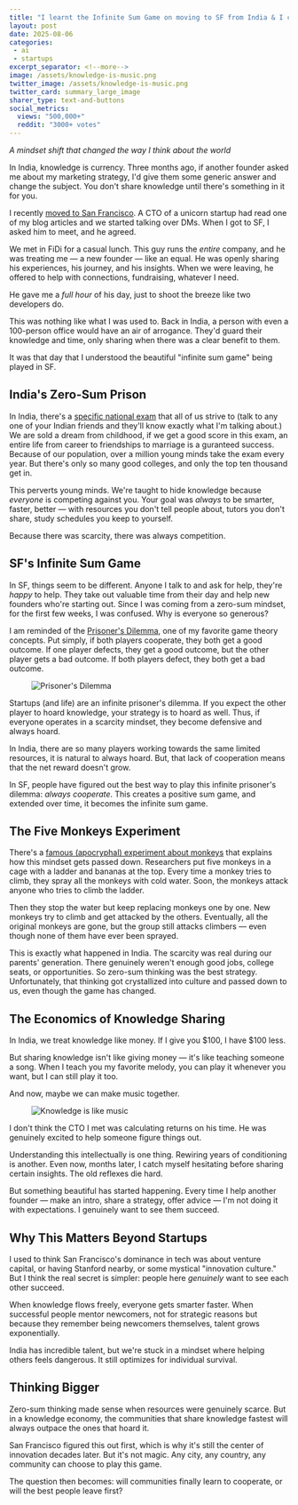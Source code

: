 ```yaml
---
title: "I learnt the Infinite Sum Game on moving to SF from India & I can't stop playing"
layout: post
date: 2025-08-06
categories:
 - ai
 - startups
excerpt_separator: <!--more-->
image: /assets/knowledge-is-music.png
twitter_image: /assets/knowledge-is-music.png
twitter_card: summary_large_image
sharer_type: text-and-buttons
social_metrics:
  views: "500,000+"
  reddit: "3000+ votes"
---
```


*A mindset shift that changed the way I think about the world*

In India, knowledge is currency. Three months ago, if another founder asked me about my marketing strategy, I'd give them some generic answer and change the subject. You don't share knowledge until there's something in it for you.

I recently [moved to San Francisco](https://x.com/NamanyayG/status/1928884952420200649). A CTO of a unicorn startup had read one of my blog articles and we started talking over DMs. When I got to SF, I asked him to meet, and he agreed.

We met in FiDi for a casual lunch. This guy runs the _entire_ company, and he was treating me — a new founder — like an equal. He was openly sharing his experiences, his journey, and his insights. When we were leaving, he offered to help with connections, fundraising, whatever I need. 

He gave me a _full hour_ of his day, just to shoot the breeze like two developers do.

This was nothing like what I was used to. Back in India, a person with even a 100-person office would have an air of arrogance. They'd guard their knowledge and time, only sharing when there was a clear benefit to them.

It was that day that I understood the beautiful "infinite sum game" being played in SF.

<!--more-->

## India's Zero-Sum Prison

In India, there's a [specific national exam](https://en.wikipedia.org/wiki/Joint_Entrance_Examination) that all of us strive to (talk to any one of your Indian friends and they'll know exactly what I'm talking about.) We are sold a dream from childhood, if we get a good score in this exam, an entire life from career to friendships to marriage is a guranteed success. Because of our population, over a million young minds take the exam every year. But there's only so many good colleges, and only the top ten thousand get in. 

This perverts young minds. We're taught to hide knowledge because _everyone_ is competing against you. Your goal was _always_ to be smarter, faster, better — with resources you don't tell people about, tutors you don't share, study schedules you keep to yourself.

Because there was scarcity, there was always competition.

## SF's Infinite Sum Game

In SF, things seem to be different. Anyone I talk to and ask for help, they're _happy_ to help. They take out valuable time from their day and help new founders who're starting out. Since I was coming from a zero-sum mindset, for the first few weeks, I was confused. Why is everyone so generous?

I am reminded of the [Prisoner's Dilemma](https://en.wikipedia.org/wiki/Prisoner%27s_dilemma), one of my favorite game theory concepts. Put simply, if both players cooperate, they both get a good outcome. If one player defects, they get a good outcome, but the other player gets a bad outcome. If both players defect, they both get a bad outcome.

<figure>
    <img src="{{ '/assets/prisoners-dilemma-knowledge.png' | relative_url }}" alt="Prisoner's Dilemma" />
</figure>

Startups (and life) are an infinite prisoner's dilemma. If you expect the other player to hoard knowledge, your strategy is to hoard as well. Thus, if everyone operates in a scarcity mindset, they become defensive and always hoard.

In India, there are so many players working towards the same limited resources, it is natural to always hoard. But, that lack of cooperation means that the net reward doesn't grow.

In SF, people have figured out the best way to play this infinite prisoner's dilemma: *always cooperate*. This creates a positive sum game, and extended over time, it becomes the infinite sum game.

## The Five Monkeys Experiment

There's a [famous (apocryphal) experiment about monkeys](https://wiki.c2.com/?TheFiveMonkeys) that explains how this mindset gets passed down. Researchers put five monkeys in a cage with a ladder and bananas at the top. Every time a monkey tries to climb, they spray all the monkeys with cold water. Soon, the monkeys attack anyone who tries to climb the ladder.

Then they stop the water but keep replacing monkeys one by one. New monkeys try to climb and get attacked by the others. Eventually, all the original monkeys are gone, but the group still attacks climbers — even though none of them have ever been sprayed.

This is exactly what happened in India. The scarcity was real during our parents' generation. There genuinely weren't enough good jobs, college seats, or opportunities. So zero-sum thinking was the best strategy. Unfortunately, that thinking got crystallized into culture and passed down to us, even though the game has changed.

## The Economics of Knowledge Sharing

In India, we treat knowledge like money. If I give you $100, I have $100 less. 

But sharing knowledge isn't like giving money — it's like teaching someone a song. When I teach you my favorite melody, you can play it whenever you want, but I can still play it too. 

And now, maybe we can make music together.

<figure>
    <img src="{{ '/assets/knowledge-is-music.png' | relative_url }}" alt="Knowledge is like music" />
</figure>

I don't think the CTO I met was calculating returns on his time. He was genuinely excited to help someone figure things out.

Understanding this intellectually is one thing. Rewiring years of conditioning is another. Even now, months later, I catch myself hesitating before sharing certain insights. The old reflexes die hard.

But something beautiful has started happening. Every time I help another founder — make an intro, share a strategy, offer advice — I'm not doing it with expectations. I genuinely want to see them succeed.

## Why This Matters Beyond Startups

I used to think San Francisco's dominance in tech was about venture capital, or having Stanford nearby, or some mystical "innovation culture." But I think the real secret is simpler: people here _genuinely_ want to see each other succeed.

When knowledge flows freely, everyone gets smarter faster. When successful people mentor newcomers, not for strategic reasons but because they remember being newcomers themselves, talent grows exponentially.

India has incredible talent, but we're stuck in a mindset where helping others feels dangerous. It still optimizes for individual survival.

## Thinking Bigger

Zero-sum thinking made sense when resources were genuinely scarce. But in a knowledge economy, the communities that share knowledge fastest will always outpace the ones that hoard it.

San Francisco figured this out first, which is why it's still the center of innovation decades later. But it's not magic. Any city, any country, any community can choose to play this game.

The question then becomes: will communities finally learn to cooperate, or will the best people leave first?
